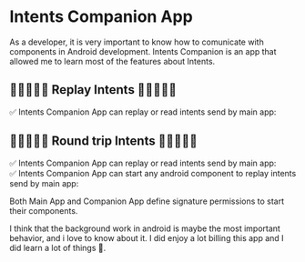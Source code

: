 # Intents Companion App
As a developer, it is very important to know how to comunicate with components in Android development.  Intents Companion is an app that allowed me to learn most of the features about Intents.

## 💚💚💚💚💚 Replay Intents 💚💚💚💚💚
✅ Intents Companion App can replay or read intents send by main app:<br>


## 💚💚💚💚💚 Round trip Intents 💚💚💚💚💚
✅ Intents Companion App can replay or read intents send by main app:<br>
✅ Intents Companion App can start any android component to replay intents send by main app:<br>

Both Main App and Companion App define signature permissions to start their components.

I think that the background work in android is maybe the most important behavior, and i love to know about it. I did enjoy a lot billing this app and I did learn a lot of things 💚.
